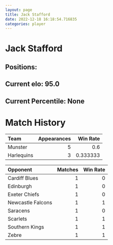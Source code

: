 ```yaml
---  
layout: page  
title: Jack Stafford  
date: 2022-12-18 16:18:54.716835  
categories: player  
---
```

# Jack Stafford

## Positions: 

## Current elo: 95.0

## Current Percentile: None

# Match History


| Team       |   Appearances |   Win Rate |
|:-----------|--------------:|-----------:|
| Munster    |             5 |   0.6      |
| Harlequins |             3 |   0.333333 |

| Opponent          |   Matches |   Win Rate |
|:------------------|----------:|-----------:|
| Cardiff Blues     |         1 |          0 |
| Edinburgh         |         1 |          0 |
| Exeter Chiefs     |         1 |          0 |
| Newcastle Falcons |         1 |          1 |
| Saracens          |         1 |          0 |
| Scarlets          |         1 |          1 |
| Southern Kings    |         1 |          1 |
| Zebre             |         1 |          1 |